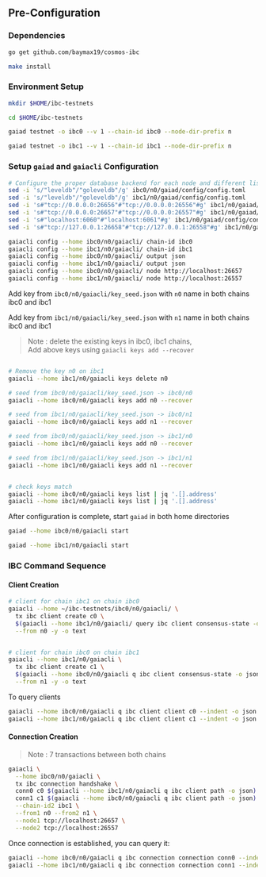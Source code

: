 ## Pre-Configuration

### Dependencies
```bash
go get github.com/baymax19/cosmos-ibc

make install
```

### Environment Setup

```bash
mkdir $HOME/ibc-testnets

cd $HOME/ibc-testnets

gaiad testnet -o ibc0 --v 1 --chain-id ibc0 --node-dir-prefix n

gaiad testnet -o ibc1 --v 1 --chain-id ibc1 --node-dir-prefix n
```

### Setup `gaiad` and `gaiacli` Configuration

```bash
# Configure the proper database backend for each node and different listening ports
sed -i 's/"leveldb"/"goleveldb"/g' ibc0/n0/gaiad/config/config.toml
sed -i 's/"leveldb"/"goleveldb"/g' ibc1/n0/gaiad/config/config.toml
sed -i 's#"tcp://0.0.0.0:26656"#"tcp://0.0.0.0:26556"#g' ibc1/n0/gaiad/config/config.toml
sed -i 's#"tcp://0.0.0.0:26657"#"tcp://0.0.0.0:26557"#g' ibc1/n0/gaiad/config/config.toml
sed -i 's#"localhost:6060"#"localhost:6061"#g' ibc1/n0/gaiad/config/config.toml
sed -i 's#"tcp://127.0.0.1:26658"#"tcp://127.0.0.1:26558"#g' ibc1/n0/gaiad/config/config.toml

gaiacli config --home ibc0/n0/gaiacli/ chain-id ibc0
gaiacli config --home ibc1/n0/gaiacli/ chain-id ibc1
gaiacli config --home ibc0/n0/gaiacli/ output json
gaiacli config --home ibc1/n0/gaiacli/ output json
gaiacli config --home ibc0/n0/gaiacli/ node http://localhost:26657
gaiacli config --home ibc1/n0/gaiacli/ node http://localhost:26557
```
Add key from `ibc0/n0/gaiacli/key_seed.json` with `n0` name in both chains ibc0 and ibc1

Add key from `ibc1/n0/gaiacli/key_seed.json` with `n1` name in both chains ibc0 and ibc1

> Note : delete the existing keys in ibc0, ibc1 chains, <br/>
> Add  above keys using `gaiacli keys add --recover`

```bash

# Remove the key n0 on ibc1
gaiacli --home ibc1/n0/gaiacli keys delete n0

# seed from ibc0/n0/gaiacli/key_seed.json -> ibc0/n0
gaiacli --home ibc0/n0/gaiacli keys add n0 --recover

# seed from ibc1/n0/gaiacli/key_seed.json -> ibc0/n1
gaiacli --home ibc0/n0/gaiacli keys add n1 --recover

# seed from ibc0/n0/gaiacli/key_seed.json -> ibc1/n0
gaiacli --home ibc1/n0/gaiacli keys add n0 --recover

# seed from ibc1/n0/gaiacli/key_seed.json -> ibc1/n1
gaiacli --home ibc1/n0/gaiacli keys add n1 --recover


# check keys match
gaiacli --home ibc0/n0/gaiacli keys list | jq '.[].address'
gaiacli --home ibc1/n0/gaiacli keys list | jq '.[].address'
```

After configuration is complete, start `gaiad` in both home directories

```bash
gaiad --home ibc0/n0/gaiacli start

gaiad --home ibc1/n0/gaiacli start
```

### IBC Command Sequence

#### Client Creation

```bash
# client for chain ibc1 on chain ibc0
gaiacli --home ~/ibc-testnets/ibc0/n0/gaiacli/ \
  tx ibc client create c0 \
  $(gaiacli --home ibc1/n0/gaiacli/ query ibc client consensus-state -o json) \
  --from n0 -y -o text  


# client for chain ibc0 on chain ibc1
gaiacli --home ibc1/n0/gaiacli \
  tx ibc client create c1 \
  $(gaiacli --home ibc0/n0/gaiacli q ibc client consensus-state -o json) \
  --from n1 -y -o text
```

To query clients 
```bash
gaiacli --home ibc0/n0/gaiacli q ibc client client c0 --indent -o json
gaiacli --home ibc1/n0/gaiacli q ibc client client c1 --indent -o json
```

#### Connection Creation

> Note : 7 transactions between both chains

```bash
gaiacli \
  --home ibc0/n0/gaiacli \
  tx ibc connection handshake \
  conn0 c0 $(gaiacli --home ibc1/n0/gaiacli q ibc client path -o json) \
  conn1 c1 $(gaiacli --home ibc0/n0/gaiacli q ibc client path -o json) \
  --chain-id2 ibc1 \
  --from1 n0 --from2 n1 \
  --node1 tcp://localhost:26657 \
  --node2 tcp://localhost:26557
```

Once connection is established, you can query it:
```bash
gaiacli --home ibc0/n0/gaiacli q ibc connection connection conn0 --indent -o json
gaiacli --home ibc1/n0/gaiacli q ibc connection connection conn1 --indent -o json
```
